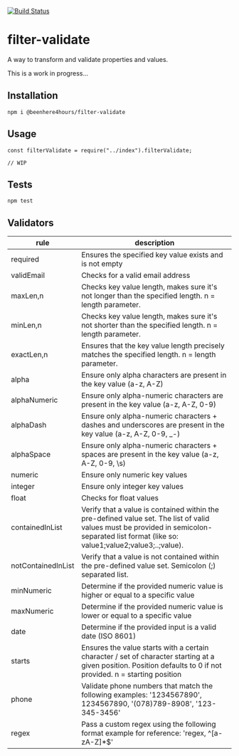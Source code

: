 [![Build Status](https://travis-ci.org/beenhere4hours/filter-validate.svg?branch=master)](https://travis-ci.org/beenhere4hours/filter-validate)

filter-validate
=====

A way to transform and validate properties and values.

This is a work in progress...

## Installation
`npm i @beenhere4hours/filter-validate`

## Usage

```
const filterValidate = require("../index").filterValidate;

// WIP
```

## Tests

  `npm test`
  
## Validators

|rule               |description                                               |
|-------------------|----------------------------------------------------------|
|required           |Ensures the specified key value exists and is not empty   |
|validEmail         |Checks for a valid email address|
|maxLen,n           |Checks key value length, makes sure it's not longer than the specified length. n = length parameter.|
|minLen,n           |Checks key value length, makes sure it's not shorter than the specified length. n = length parameter.|
|exactLen,n         |Ensures that the key value length precisely matches the specified length. n = length parameter.|
|alpha              |Ensure only alpha characters are present in the key value (a-z, A-Z)|
|alphaNumeric       |Ensure only alpha-numeric characters are present in the key value (a-z, A-Z, 0-9)|
|alphaDash          |Ensure only alpha-numeric characters + dashes and underscores are present in the key value (a-z, A-Z, 0-9, _-)|
|alphaSpace         |Ensure only alpha-numeric characters + spaces are present in the key value (a-z, A-Z, 0-9, \s)|
|numeric            |Ensure only numeric key values|
|integer            |Ensure only integer key values|
|float              |Checks for float values|
|containedInList    |Verify that a value is contained within the pre-defined value set. The list of valid values must be provided in semicolon-separated list format (like so: value1;value2;value3;..;value).|
|notContainedInList |Verify that a value is not contained within the pre-defined value set. Semicolon (;) separated list.|
|minNumeric         |Determine if the provided numeric value is higher or equal to a specific value|
|maxNumeric         |Determine if the provided numeric value is lower or equal to a specific value|
|date               |Determine if the provided input is a valid date (ISO 8601)|
|starts             |Ensures the value starts with a certain character / set of character starting at a given position.  Position defaults to 0 if not provided. n = starting position|
|phone              |Validate phone numbers that match the following examples: '1234567890', 1234567890, '(078)789-8908', '123-345-3456'|
|regex              |Pass a custom regex using the following format example for reference: 'regex, ^[a-zA-Z]*$'|

